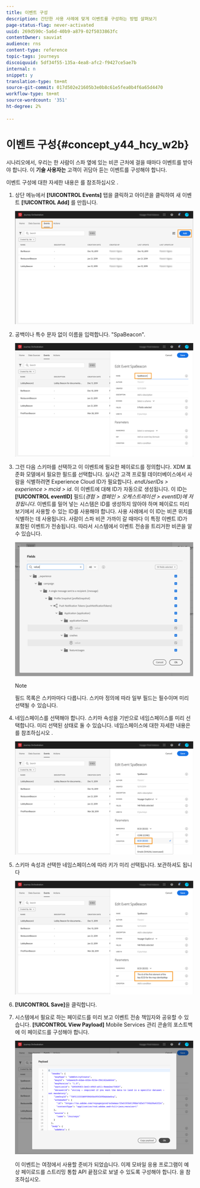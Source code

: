 ```yaml
---
title: 이벤트 구성
description: 간단한 사용 사례에 맞게 이벤트를 구성하는 방법 살펴보기
page-status-flag: never-activated
uuid: 269d590c-5a6d-40b9-a879-02f5033863fc
contentOwner: sauviat
audience: rns
content-type: reference
topic-tags: journeys
discoiquuid: 5df34f55-135a-4ea8-afc2-f9427ce5ae7b
internal: n
snippet: y
translation-type: tm+mt
source-git-commit: 017d502e21605b3e0b8c61e5fea0b4f6a65d4470
workflow-type: tm+mt
source-wordcount: '351'
ht-degree: 2%

---
```



# 이벤트 구성{#concept_y44_hcy_w2b}

시나리오에서, 우리는 한 사람이 스파 옆에 있는 비콘 근처에 걸을 때마다 이벤트를 받아야 합니다. 이 **기술 사용자는** 고객이 귀담아 듣는 이벤트를 구성해야 합니다.

이벤트 구성에 대한 자세한 내용은 를 참조하십시오 [](../event/about-events.md).

1. 상단 메뉴에서 **[!UICONTROL Events]** 탭을 클릭하고 아이콘을 클릭하여 새 이벤트 **[!UICONTROL Add]** 를 만듭니다.

   ![](../assets/journeyuc1_1.png)

1. 공백이나 특수 문자 없이 이름을 입력합니다. &quot;SpaBeacon&quot;.

   ![](../assets/journeyuc1_2.png)

   <!--li>Select the **[!UICONTROL Mobile - Streaming Ingestion APIs]** event type. Events are sent from the customers' mobile phone through the Mobile SDK.![](../assets/journeyuc1_4.png" placement="break" width="800" id="image_qgr_2mn_z2b"/></li-->

1. 그런 다음 스키마를 선택하고 이 이벤트에 필요한 페이로드를 정의합니다. XDM 표준화 모델에서 필요한 필드를 선택합니다. 실시간 고객 프로필 데이터베이스에서 사람을 식별하려면 Experience Cloud ID가 필요합니다. _endUserIDs > experience > mcid > id_. 이 이벤트에 대해 ID가 자동으로 생성됩니다. 이 ID는 **[!UICONTROL eventID]** 필드(_경험 > 캠페인 > 오케스트레이션 > eventID)에 저장됩니다_. 이벤트를 밀어 넣는 시스템은 ID를 생성하지 않아야 하며 페이로드 미리 보기에서 사용할 수 있는 ID를 사용해야 합니다. 사용 사례에서 이 ID는 비콘 위치를 식별하는 데 사용됩니다. 사람이 스파 비콘 가까이 갈 때마다 이 특정 이벤트 ID가 포함된 이벤트가 전송됩니다. 따라서 시스템에서 이벤트 전송을 트리거한 비콘을 알 수 있습니다.

   ![](../assets/journeyuc1_3.png)

   >[!NOTE]
   >
   >필드 목록은 스키마마다 다릅니다. 스키마 정의에 따라 일부 필드는 필수이며 미리 선택될 수 있습니다.

1. 네임스페이스를 선택해야 합니다. 스키마 속성을 기반으로 네임스페이스를 미리 선택합니다. 미리 선택된 상태로 둘 수 있습니다. 네임스페이스에 대한 자세한 내용은 를 참조하십시오 [](../event/selecting-the-namespace.md).

   ![](../assets/journeyuc1_6.png)

1. 스키마 속성과 선택한 네임스페이스에 따라 키가 미리 선택됩니다. 보관하셔도 됩니다

   ![](../assets/journeyuc1_5.png)

1. **[!UICONTROL Save]**&#x200B;을 클릭합니다.

1. 시스템에서 필요로 하는 페이로드를 미리 보고 이벤트 전송 책임자와 공유할 수 있습니다. **[!UICONTROL View Payload]** Mobile Services 관리 콘솔의 포스트백에 이 페이로드를 구성해야 합니다.

   ![](../assets/journeyuc1_7.png)

   이 이벤트는 여정에서 사용할 준비가 되었습니다. 이제 모바일 응용 프로그램이 예상 페이로드를 스트리밍 통합 API 끝점으로 보낼 수 있도록 구성해야 합니다. [](../event/additional-steps-to-send-events-to-journey-orchestration.md)을 참조하십시오.